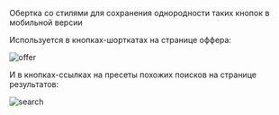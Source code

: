 Обертка со стилями для сохранения однородности таких кнопок в мобильной версии

Используется в кнопках-шорткатах на странице оффера:

![offer](./offer.png)

И в кнопках-ссылках на пресеты похожих поисков на странице результатов:

![search](./search.png)

